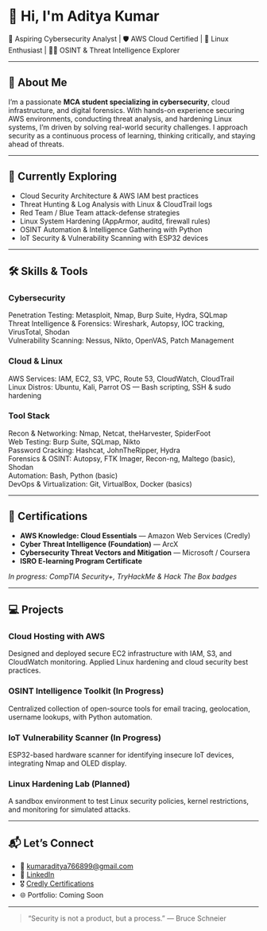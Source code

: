 # 👋 Hi, I'm Aditya Kumar  
🎯 Aspiring Cybersecurity Analyst | 🛡️ AWS Cloud Certified | 🐧 Linux Enthusiast | 🕵️‍♂️ OSINT & Threat Intelligence Explorer

---

## 💼 About Me

I’m a passionate **MCA student specializing in cybersecurity**, cloud infrastructure, and digital forensics. With hands-on experience securing AWS environments, conducting threat analysis, and hardening Linux systems, I’m driven by solving real-world security challenges. I approach security as a continuous process of learning, thinking critically, and staying ahead of threats.

---

## 🔭 Currently Exploring

- Cloud Security Architecture & AWS IAM best practices  
- Threat Hunting & Log Analysis with Linux & CloudTrail logs  
- Red Team / Blue Team attack-defense strategies  
- Linux System Hardening (AppArmor, auditd, firewall rules)  
- OSINT Automation & Intelligence Gathering with Python  
- IoT Security & Vulnerability Scanning with ESP32 devices  

---

## 🛠️ Skills & Tools

### Cybersecurity  
Penetration Testing: Metasploit, Nmap, Burp Suite, Hydra, SQLmap  
Threat Intelligence & Forensics: Wireshark, Autopsy, IOC tracking, VirusTotal, Shodan  
Vulnerability Scanning: Nessus, Nikto, OpenVAS, Patch Management  

### Cloud & Linux  
AWS Services: IAM, EC2, S3, VPC, Route 53, CloudWatch, CloudTrail  
Linux Distros: Ubuntu, Kali, Parrot OS — Bash scripting, SSH & sudo hardening  

### Tool Stack  
Recon & Networking: Nmap, Netcat, theHarvester, SpiderFoot  
Web Testing: Burp Suite, SQLmap, Nikto  
Password Cracking: Hashcat, JohnTheRipper, Hydra  
Forensics & OSINT: Autopsy, FTK Imager, Recon-ng, Maltego (basic), Shodan  
Automation: Bash, Python (basic)  
DevOps & Virtualization: Git, VirtualBox, Docker (basics)  

---

## 📜 Certifications

- **AWS Knowledge: Cloud Essentials** — Amazon Web Services (Credly)  
- **Cyber Threat Intelligence (Foundation)** — ArcX 
- **Cybersecurity Threat Vectors and Mitigation** — Microsoft / Coursera  
- **ISRO E-learning Program Certificate**  

*In progress: CompTIA Security+, TryHackMe & Hack The Box badges*

---

## 💻 Projects

### Cloud Hosting with AWS  
Designed and deployed secure EC2 infrastructure with IAM, S3, and CloudWatch monitoring. Applied Linux hardening and cloud security best practices.

### OSINT Intelligence Toolkit (In Progress)  
Centralized collection of open-source tools for email tracing, geolocation, username lookups, with Python automation.

### IoT Vulnerability Scanner (In Progress)  
ESP32-based hardware scanner for identifying insecure IoT devices, integrating Nmap and OLED display.

### Linux Hardening Lab (Planned)  
A sandbox environment to test Linux security policies, kernel restrictions, and monitoring for simulated attacks.

---

## 📬 Let’s Connect

- 📧 [kumaraditya766899@gmail.com](mailto:kumaraditya766899@gmail.com)  
- 🔗 [LinkedIn](https://www.linkedin.com/in/kumaraditya766899)  
- 🎖️ [Credly Certifications](https://www.credly.com/users/aditya-kumar.c9be8cb7)  
- 🌐 Portfolio: Coming Soon

---

> “Security is not a product, but a process.” — Bruce Schneier
